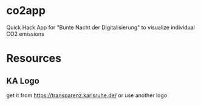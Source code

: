 # co2app
Quick Hack App for "Bunte Nacht der Digitalisierung" to visualize individual CO2 emissions

# Resources

## KA Logo
get it from 
https://transparenz.karlsruhe.de/
or use another logo

